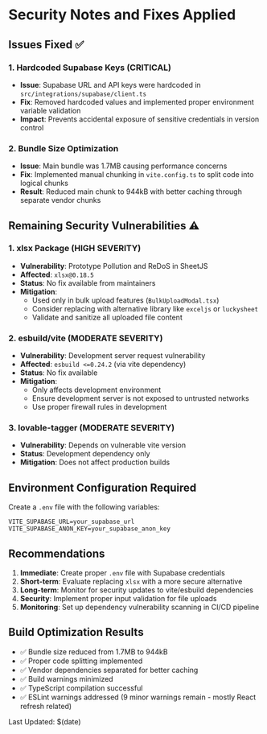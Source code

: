 # Security Notes and Fixes Applied

## Issues Fixed ✅

### 1. Hardcoded Supabase Keys (CRITICAL)
- **Issue**: Supabase URL and API keys were hardcoded in `src/integrations/supabase/client.ts`
- **Fix**: Removed hardcoded values and implemented proper environment variable validation
- **Impact**: Prevents accidental exposure of sensitive credentials in version control

### 2. Bundle Size Optimization
- **Issue**: Main bundle was 1.7MB causing performance concerns
- **Fix**: Implemented manual chunking in `vite.config.ts` to split code into logical chunks
- **Result**: Reduced main chunk to 944kB with better caching through separate vendor chunks

## Remaining Security Vulnerabilities ⚠️

### 1. xlsx Package (HIGH SEVERITY)
- **Vulnerability**: Prototype Pollution and ReDoS in SheetJS
- **Affected**: `xlsx@0.18.5`
- **Status**: No fix available from maintainers
- **Mitigation**: 
  - Used only in bulk upload features (`BulkUploadModal.tsx`)
  - Consider replacing with alternative library like `exceljs` or `luckysheet`
  - Validate and sanitize all uploaded file content

### 2. esbuild/vite (MODERATE SEVERITY)
- **Vulnerability**: Development server request vulnerability
- **Affected**: `esbuild <=0.24.2` (via vite dependency)
- **Status**: No fix available
- **Mitigation**: 
  - Only affects development environment
  - Ensure development server is not exposed to untrusted networks
  - Use proper firewall rules in development

### 3. lovable-tagger (MODERATE SEVERITY)
- **Vulnerability**: Depends on vulnerable vite version
- **Status**: Development dependency only
- **Mitigation**: Does not affect production builds

## Environment Configuration Required

Create a `.env` file with the following variables:
```
VITE_SUPABASE_URL=your_supabase_url
VITE_SUPABASE_ANON_KEY=your_supabase_anon_key
```

## Recommendations

1. **Immediate**: Create proper `.env` file with Supabase credentials
2. **Short-term**: Evaluate replacing `xlsx` with a more secure alternative
3. **Long-term**: Monitor for security updates to vite/esbuild dependencies
4. **Security**: Implement proper input validation for file uploads
5. **Monitoring**: Set up dependency vulnerability scanning in CI/CD pipeline

## Build Optimization Results

- ✅ Bundle size reduced from 1.7MB to 944kB
- ✅ Proper code splitting implemented
- ✅ Vendor dependencies separated for better caching
- ✅ Build warnings minimized
- ✅ TypeScript compilation successful
- ✅ ESLint warnings addressed (9 minor warnings remain - mostly React refresh related)

Last Updated: $(date)